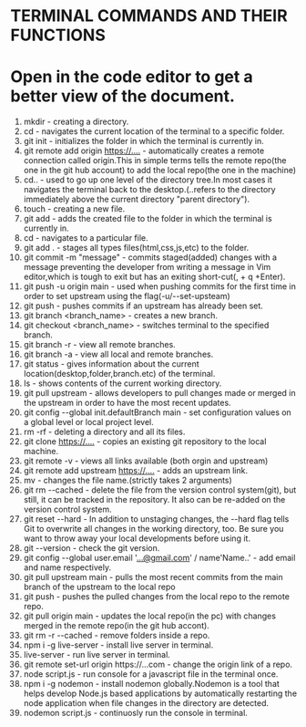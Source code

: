 # TERMINAL COMMANDS AND THEIR FUNCTIONS

# Open in the code editor to get a better view of the document.

1. mkdir <folder> - creating a directory.
2. cd <folder> - navigates the current location of the terminal to a specific folder.
3. git init - initializes the folder in which the terminal is currently in.
4. git remote add origin <https://....> - automatically creates a remote connection called origin.This in simple terms tells the remote repo(the one in the git hub account) to add the local repo(the one in the machine)
5. cd.. - used to go up one level of the directory tree.In most cases it navigates the terminal back to the desktop.(..refers to the directory immediately above the current directory "parent directory").
6. touch <file> - creating a new file.
7. git add <file> - adds the created file to the folder in which the terminal is currently in.
8. cd <file> - navigates to a particular file.
9. git add . - stages all types files(html,css,js,etc) to the folder.
10. git commit -m "message" - commits staged(added) changes with a message preventing the developer from writing a message in Vim editor,which is tough to exit but has an exiting short-cut(, + q +Enter).
11. git push -u origin main - used when pushing commits for the first time in order to set upstream using the flag(-u/--set-upsteam)
12. git push - pushes commits if an upstream has already been set.
13. git branch <branch_name> - creates a new branch.
14. git checkout <branch_name> - switches terminal to the specified branch.
15. git branch -r - view all remote branches.
16. git branch -a - view all local and remote branches.
17. git status - gives information about the current location(desktop,folder,branch.etc) of the terminal.
18. ls - shows contents of the current working directory.
19. git pull upstream - allows developers to pull changes made or merged in the upstream in order to have the most recent updates.
20. git config --global init.defaultBranch main - set configuration values on a global level or local project level.
21. rm -rf <folder> - deleting a directory and all its files.
22. git clone <https://....> - copies an existing git repository to the local machine.
23. git remote -v - views all links available (both orgin and upstream)
24. git remote add upstream <https://....> - adds an upstream link.
25. mv <oldfile> <newfile> - changes the file name.(strictly takes 2 arguments)
26. git rm --cached <file> - delete the file from the version control system(git), but still, it can be tracked in the repository. It also can be re-added on the version control system.
27. git reset --hard - In addition to unstaging changes, the --hard flag tells Git to overwrite all changes in the working directory, too. Be sure you want to throw away your local developments before using it.
28. git --version - check the git version.
29. git config --global user.email '...@gmail.com' / name'Name..' - add email and name respectively.
30. git pull upstream main - pulls the most recent commits from the main branch of the upstream to the local repo
31. git push - pushes the pulled changes from the local repo to the remote repo.
32. git pull origin main - updates the local repo(in the pc) with changes merged in the remote repo(in the git hub accont).
33. git rm -r --cached - remove folders inside a repo.
34. npm i -g live-server - install live server in terminal.
35. live-server - run live server in terminal.
36. git remote set-url origin https://...com - change the origin link of a repo.
37. node script.js - run console for a javascript file in the terminal once.
38. npm i -g nodemon - install nodemon globally.Nodemon is a tool that helps develop Node.js based applications by automatically restarting the node application when file changes in the directory are detected.
39. nodemon script.js - continuosly run the console in terminal.
